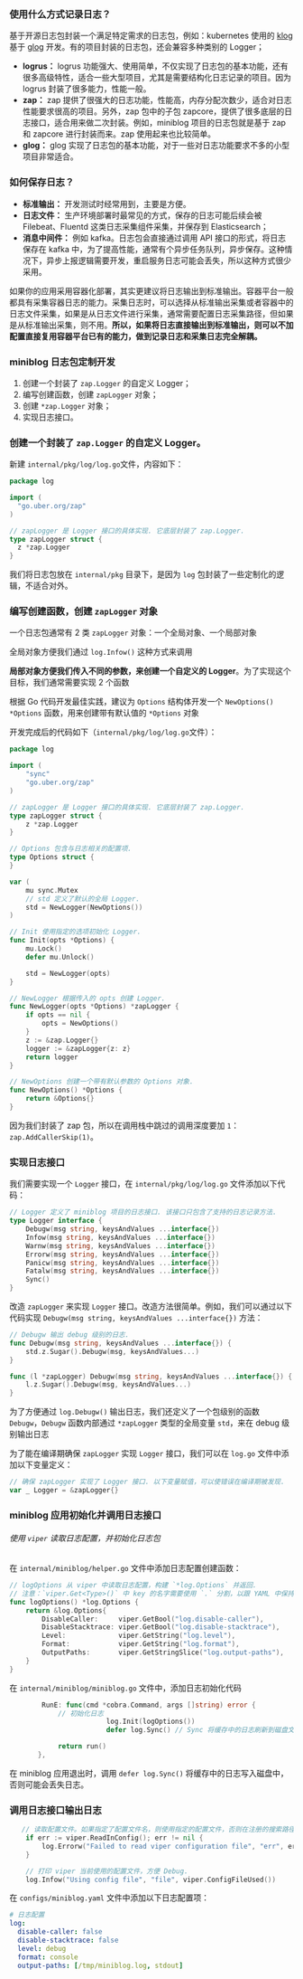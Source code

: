 ### 使用什么方式记录日志？

基于开源日志包封装一个满足特定需求的日志包，例如：kubernetes 使用的 [klog](https://link.juejin.cn/?target=https%3A%2F%2Fgithub.com%2Fkubernetes%2Fklog) 基于 [glog](https://link.juejin.cn/?target=https%3A%2F%2Fgithub.com%2Fgolang%2Fglog) 开发。有的项目封装的日志包，还会兼容多种类别的 Logger；

- **logrus：** logrus 功能强大、使用简单，不仅实现了日志包的基本功能，还有很多高级特性，适合一些大型项目，尤其是需要结构化日志记录的项目。因为 logrus 封装了很多能力，性能一般。
- **zap：** zap 提供了很强大的日志功能，性能高，内存分配次数少，适合对日志性能要求很高的项目。另外，zap 包中的子包 zapcore，提供了很多底层的日志接口，适合用来做二次封装。例如，miniblog 项目的日志包就是基于 zap 和 zapcore 进行封装而来。zap 使用起来也比较简单。
- **glog：** glog 实现了日志包的基本功能，对于一些对日志功能要求不多的小型项目非常适合。

### 如何保存日志？

- **标准输出：** 开发测试时经常用到，主要是方便。
- **日志文件：** 生产环境部署时最常见的方式，保存的日志可能后续会被 Filebeat、Fluentd 这类日志采集组件采集，并保存到 Elasticsearch；
- **消息中间件：** 例如 kafka。日志包会直接通过调用 API 接口的形式，将日志保存在 kafka 中，为了提高性能，通常有个异步任务队列，异步保存。这种情况下，异步上报逻辑需要开发，重启服务日志可能会丢失，所以这种方式很少采用。

如果你的应用采用容器化部署，其实更建议将日志输出到标准输出。容器平台一般都具有采集容器日志的能力。采集日志时，可以选择从标准输出采集或者容器中的日志文件采集，如果是从日志文件进行采集，通常需要配置日志采集路径，但如果是从标准输出采集，则不用。**所以，如果将日志直接输出到标准输出，则可以不加配置直接复用容器平台已有的能力，做到记录日志和采集日志完全解耦。**

### miniblog 日志包定制开发

1. 创建一个封装了 `zap.Logger` 的自定义 Logger；
2. 编写创建函数，创建 `zapLogger` 对象；
3. 创建 `*zap.Logger` 对象；
4. 实现日志接口。

### 创建一个封装了 `zap.Logger` 的自定义 Logger。

新建 `internal/pkg/log/log.go`文件，内容如下：

```go
package log

import (
  "go.uber.org/zap"
)

// zapLogger 是 Logger 接口的具体实现. 它底层封装了 zap.Logger.
type zapLogger struct {
  z *zap.Logger
}

```

我们将日志包放在 `internal/pkg` 目录下，是因为 `log` 包封装了一些定制化的逻辑，不适合对外。

### 编写创建函数，创建 `zapLogger` 对象

一个日志包通常有 2 类 `zapLogger` 对象：一个全局对象、一个局部对象

全局对象方便我们通过 `log.Infow()` 这种方式来调用

**局部对象方便我们传入不同的参数，来创建一个自定义的 Logger**。为了实现这个目标，我们通常需要实现 2 个函数

根据 Go 代码开发最佳实践，建议为 `Options` 结构体开发一个 `NewOptions() *Options` 函数，用来创建带有默认值的 `*Options` 对象

开发完成后的代码如下（`internal/pkg/log/log.go`文件）：

```go
package log

import (
    "sync"
    "go.uber.org/zap"
)

// zapLogger 是 Logger 接口的具体实现. 它底层封装了 zap.Logger.
type zapLogger struct {
    z *zap.Logger
}

// Options 包含与日志相关的配置项.
type Options struct {
}

var (
    mu sync.Mutex
    // std 定义了默认的全局 Logger.
    std = NewLogger(NewOptions())
)

// Init 使用指定的选项初始化 Logger.
func Init(opts *Options) {
    mu.Lock()
    defer mu.Unlock()

    std = NewLogger(opts)
}

// NewLogger 根据传入的 opts 创建 Logger.
func NewLogger(opts *Options) *zapLogger {
    if opts == nil {
        opts = NewOptions()
    }
    z := &zap.Logger{}
    logger := &zapLogger{z: z}
    return logger
}

// NewOptions 创建一个带有默认参数的 Options 对象.
func NewOptions() *Options {
    return &Options{}
}

```

因为我们封装了 zap 包，所以在调用栈中跳过的调用深度要加 `1`：`zap.AddCallerSkip(1)`。

### 实现日志接口

我们需要实现一个 `Logger` 接口，在 `internal/pkg/log/log.go` 文件添加以下代码：

```go
// Logger 定义了 miniblog 项目的日志接口. 该接口只包含了支持的日志记录方法.
type Logger interface {
    Debugw(msg string, keysAndValues ...interface{})
    Infow(msg string, keysAndValues ...interface{})
    Warnw(msg string, keysAndValues ...interface{})
    Errorw(msg string, keysAndValues ...interface{})
    Panicw(msg string, keysAndValues ...interface{})
    Fatalw(msg string, keysAndValues ...interface{})
    Sync()
}

```

改造 `zapLogger` 来实现 `Logger` 接口。改造方法很简单。例如，我们可以通过以下代码实现 `Debugw(msg string, keysAndValues ...interface{})` 方法：

```go
// Debugw 输出 debug 级别的日志.
func Debugw(msg string, keysAndValues ...interface{}) {
    std.z.Sugar().Debugw(msg, keysAndValues...)
}

func (l *zapLogger) Debugw(msg string, keysAndValues ...interface{}) {
    l.z.Sugar().Debugw(msg, keysAndValues...)
}

```

为了方便通过 `log.Debugw()` 输出日志，我们还定义了一个包级别的函数 `Debugw`，`Debugw` 函数内部通过 `*zapLogger` 类型的全局变量 `std`，来在 debug 级别输出日志

为了能在编译期确保 `zapLogger` 实现 `Logger` 接口，我们可以在 `log.go` 文件中添加以下变量定义：

```go
// 确保 zapLogger 实现了 Logger 接口. 以下变量赋值，可以使错误在编译期被发现.
var _ Logger = &zapLogger{}

```

### miniblog 应用初始化并调用日志接口

###### 使用 `viper` 读取日志配置，并初始化日志包

在 `internal/miniblog/helper.go` 文件中添加日志配置创建函数：

```go
// logOptions 从 viper 中读取日志配置，构建 `*log.Options` 并返回.
// 注意：`viper.Get<Type>()` 中 key 的名字需要使用 `.` 分割，以跟 YAML 中保持相同的缩进.
func logOptions() *log.Options {
    return &log.Options{
        DisableCaller:     viper.GetBool("log.disable-caller"),
        DisableStacktrace: viper.GetBool("log.disable-stacktrace"),
        Level:             viper.GetString("log.level"),
        Format:            viper.GetString("log.format"),
        OutputPaths:       viper.GetStringSlice("log.output-paths"),
    }
}

```

在 `internal/miniblog/miniblog.go` 文件中，添加日志初始化代码

```go
        RunE: func(cmd *cobra.Command, args []string) error {
           	// 初始化日志
						log.Init(logOptions())
 						defer log.Sync() // Sync 将缓存中的日志刷新到磁盘文件中

            return run()
       },

```

在 miniblog 应用退出时，调用 `defer log.Sync()` 将缓存中的日志写入磁盘中，否则可能会丢失日志。

### 调用日志接口输出日志

```go
   // 读取配置文件。如果指定了配置文件名，则使用指定的配置文件，否则在注册的搜索路径中搜索
    if err := viper.ReadInConfig(); err != nil {
        log.Errorw("Failed to read viper configuration file", "err", err)
    }

    // 打印 viper 当前使用的配置文件，方便 Debug.
    log.Infow("Using config file", "file", viper.ConfigFileUsed())

```

在 `configs/miniblog.yaml` 文件中添加以下日志配置项：

```yaml
# 日志配置
log:
  disable-caller: false
  disable-stacktrace: false
  level: debug
  format: console
  output-paths: [/tmp/miniblog.log, stdout]

```















































